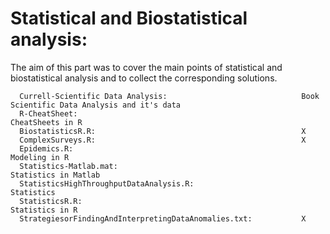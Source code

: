 # Statistical and Biostatistical analysis:

The aim of this part was to cover the main points of statistical and biostatistical analysis and to collect the corresponding solutions.
  
    
      Currell-Scientific Data Analysis:                              Book Scientific Data Analysis and it's data          
      R-CheatSheet:                                                  CheatSheets in R                                            
      BiostatisticsR.R:                                              X
      ComplexSurveys.R:                                              X
      Epidemics.R:                                                   Modeling in R
      Statistics-Matlab.mat:                                         Statistics in Matlab 
      StatisticsHighThroughputDataAnalysis.R:                        Statistics
      StatisticsR.R:                                                 Statistics in R
      StrategiesorFindingAndInterpretingDataAnomalies.txt:           X
